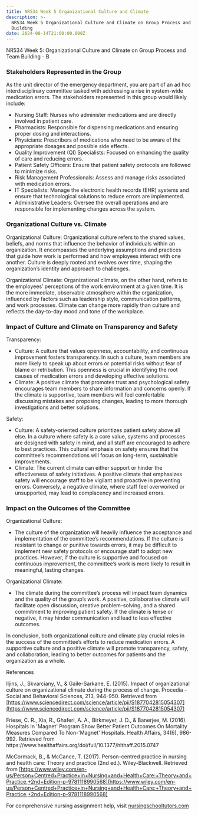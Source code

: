 ```yaml
---
title: NR534 Week 5 Organizational Culture and Climate
description: >-
  NR534 Week 5 Organizational Culture and Climate on Group Process and Team
  Building
date: 2024-08-14T21:00:00.000Z
---
```


NR534 Week 5: Organizational Culture and Climate on Group Process and Team Building - B

### Stakeholders Represented in the Group

As the unit director of the emergency department, you are part of an ad hoc interdisciplinary committee tasked with addressing a rise in system-wide medication errors. The stakeholders represented in this group would likely include:

* Nursing Staff: Nurses who administer medications and are directly involved in patient care.
* Pharmacists: Responsible for dispensing medications and ensuring proper dosing and interactions.
* Physicians: Prescribers of medications who need to be aware of the appropriate dosages and possible side effects.
* Quality Improvement (QI) Specialists: Focused on enhancing the quality of care and reducing errors.
* Patient Safety Officers: Ensure that patient safety protocols are followed to minimize risks.
* Risk Management Professionals: Assess and manage risks associated with medication errors.
* IT Specialists: Manage the electronic health records (EHR) systems and ensure that technological solutions to reduce errors are implemented.
* Administrative Leaders: Oversee the overall operations and are responsible for implementing changes across the system.

### Organizational Culture vs. Climate

Organizational Culture:
Organizational culture refers to the shared values, beliefs, and norms that influence the behavior of individuals within an organization. It encompasses the underlying assumptions and practices that guide how work is performed and how employees interact with one another. Culture is deeply rooted and evolves over time, shaping the organization’s identity and approach to challenges.

Organizational Climate:
Organizational climate, on the other hand, refers to the employees’ perceptions of the work environment at a given time. It is the more immediate, observable atmosphere within the organization, influenced by factors such as leadership style, communication patterns, and work processes. Climate can change more rapidly than culture and reflects the day-to-day mood and tone of the workplace.

### Impact of Culture and Climate on Transparency and Safety

Transparency:

* Culture: A culture that values openness, accountability, and continuous improvement fosters transparency. In such a culture, team members are more likely to speak up about errors or potential risks without fear of blame or retribution. This openness is crucial in identifying the root causes of medication errors and developing effective solutions.
* Climate: A positive climate that promotes trust and psychological safety encourages team members to share information and concerns openly. If the climate is supportive, team members will feel comfortable discussing mistakes and proposing changes, leading to more thorough investigations and better solutions.

Safety:

* Culture: A safety-oriented culture prioritizes patient safety above all else. In a culture where safety is a core value, systems and processes are designed with safety in mind, and all staff are encouraged to adhere to best practices. This cultural emphasis on safety ensures that the committee’s recommendations will focus on long-term, sustainable improvements.
* Climate: The current climate can either support or hinder the effectiveness of safety initiatives. A positive climate that emphasizes safety will encourage staff to be vigilant and proactive in preventing errors. Conversely, a negative climate, where staff feel overworked or unsupported, may lead to complacency and increased errors.

### Impact on the Outcomes of the Committee

Organizational Culture:

* The culture of the organization will heavily influence the acceptance and implementation of the committee’s recommendations. If the culture is resistant to change or punitive towards errors, it may be difficult to implement new safety protocols or encourage staff to adopt new practices. However, if the culture is supportive and focused on continuous improvement, the committee’s work is more likely to result in meaningful, lasting changes.

Organizational Climate:

* The climate during the committee’s process will impact team dynamics and the quality of the group’s work. A positive, collaborative climate will facilitate open discussion, creative problem-solving, and a shared commitment to improving patient safety. If the climate is tense or negative, it may hinder communication and lead to less effective outcomes.

In conclusion, both organizational culture and climate play crucial roles in the success of the committee’s efforts to reduce medication errors. A supportive culture and a positive climate will promote transparency, safety, and collaboration, leading to better outcomes for patients and the organization as a whole.

References

Iljins, J., Skvarciany, V., & Gaile-Sarkane, E. (2015). Impact of organizational culture on organizational climate during the process of change. Procedia - Social and Behavioral Sciences, 213, 944-950. Retrieved from [https://www.sciencedirect.com/science/article/pii/S1877042815054307](https://www.sciencedirect.com/science/article/pii/S1877042815054307)

Friese, C. R., Xia, R., Ghaferi, A. A., Birkmeyer, J. D., & Banerjee, M. (2016). Hospitals In 'Magnet' Program Show Better Patient Outcomes On Mortality Measures Compared To Non-'Magnet' Hospitals. Health Affairs, 34(6), 986-992. Retrieved from https\://www\.healthaffairs.org/doi/full/10.1377/hlthaff.2015.0747

McCormack, B., & McCance, T. (2017). Person-centred practice in nursing and health care: Theory and practice (2nd ed.). Wiley-Blackwell. Retrieved from [https://www.wiley.com/en-us/Person+Centred+Practice+in+Nursing+and+Health+Care:+Theory+and+Practice,+2nd+Edition-p-9781118990568](https://www.wiley.com/en-us/Person+Centred+Practice+in+Nursing+and+Health+Care:+Theory+and+Practice,+2nd+Edition-p-9781118990568)

For comprehensive nursing assignment help, visit [nursingschooltutors.com](https://www.nursingschooltutors.com)
